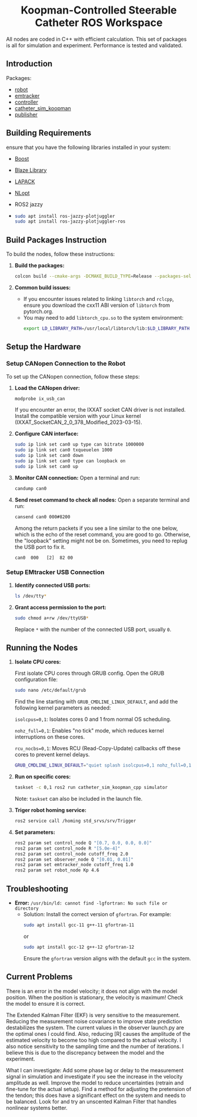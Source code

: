 <div align="center">

# Koopman-Controlled Steerable Catheter ROS Workspace

</div>

All nodes are coded in C++ with efficient calculation. This set of packages is all for simulation and experiment. Performance is tested and validated.


## Introduction
Packages:

* [robot](./src/robot/README.md)
* [emtracker](./src/emtracker/README.md)
* [controller](./src/controller/README.md)
* [catheter_sim_koopman](./src/catheter_sim_koopman/README.md)
* [publisher](./src/publisher/README.md)

## Building Requirements

ensure that you have the following libraries installed in your system:

* [Boost](https://www.boost.org/)
* [Blaze Library](https://bitbucket.org/blaze-lib/blaze/src/master/)
* [LAPACK](http://www.netlib.org/lapack/)
* [NLopt](https://nlopt.readthedocs.io/en/latest/)

* ROS2 jazzy

* 
   ```bash
   sudo apt install ros-jazzy-plotjuggler
   sudo apt install ros-jazzy-plotjuggler-ros
   ```

## Build Packages Instruction

To build the nodes, follow these instructions:

1. **Build the packages:**
   ```bash
   colcon build --cmake-args -DCMAKE_BUILD_TYPE=Release --packages-select interfaces manager emtracker robot
   ```

2. **Common build issues:**
   - If you encounter issues related to linking `libtorch` and `rclcpp`, ensure you download the cxx11 ABI version of `libtorch` from pytorch.org.
   - You may need to add `libtorch_cpu.so` to the system environment:
     ```bash
     export LD_LIBRARY_PATH=/usr/local/libtorch/lib:$LD_LIBRARY_PATH
     ```


## Setup the Hardware

### Setup CANopen Connection to the Robot

To set up the CANopen connection, follow these steps:

1. **Load the CANopen driver:**
   ```bash
   modprobe ix_usb_can
   ```
   If you encounter an error, the IXXAT socket CAN driver is not installed. Install the compatible version with your Linux kernel (IXXAT_SocketCAN_2_0_378_Modified_2023-03-15).

2. **Configure CAN interface:**
   ```bash
   sudo ip link set can0 up type can bitrate 1000000
   sudo ip link set can0 txqueuelen 1000
   sudo ip link set can0 down
   sudo ip link set can0 type can loopback on
   sudo ip link set can0 up
   ```
3. **Monitor CAN connection:**
   Open a terminal and run:
   ```bash
   candump can0
   ```

4. **Send reset command to check all nodes:**
   Open a separate terminal and run:
   ```bash
   cansend can0 000#8200
   ```
   Among the return packets if you see a line similar to the one below, which is the echo of the reset command, you are good to go. Otherwise, the "loopback" setting might not be on. Sometimes, you need to replug the USB port to fix it.
   ```plaintext
   can0  000   [2]  82 00
   ```

### Setup EMtracker USB Connection

1. **Identify connected USB ports:**
   ```bash
   ls /dev/tty*
   ```

2. **Grant access permission to the port:**
   ```bash
   sudo chmod a+rw /dev/ttyUSB*
   ```
   Replace `*` with the number of the connected USB port, usually `0`.




## Running the Nodes

1. **Isolate CPU cores:**

   First isolate CPU cores through GRUB config. Open the GRUB configuration file:

   ```bash
   sudo nano /etc/default/grub
   ```
   Find the line starting with `GRUB_CMDLINE_LINUX_DEFAULT`, and add the following kernel parameters as needed:

   `isolcpus=0,1`: Isolates cores 0 and 1 from normal OS scheduling.

   `nohz_full=0,1`: Enables "no tick" mode, which reduces kernel interruptions on these cores.

   `rcu_nocbs=0,1`: Moves RCU (Read-Copy-Update) callbacks off these cores to prevent kernel delays.

   ```bash
   GRUB_CMDLINE_LINUX_DEFAULT="quiet splash isolcpus=0,1 nohz_full=0,1 rcu_nocbs=0,1"
   ```

2. **Run on specific cores:**
   ```bash
   taskset -c 0,1 ros2 run catheter_sim_koopman_cpp simulator
   ```
   Note: `taskset` can also be included in the launch file.

3. **Triger robot homing service:**
   ```bash
   ros2 service call /homing std_srvs/srv/Trigger
   ```

4. **Set parameters:**
   ```bash
   ros2 param set control_node Q "[0.7, 0.0, 0.0, 0.0]"
   ros2 param set control_node R "[5.0e-4]"
   ros2 param set control_node cutoff_freq 2.0
   ros2 param set observer_node Q "[0.01, 0.01]"
   ros2 param set emtracker_node cutoff_freq 1.0
   ros2 param set robot_node Kp 4.6
   ```

## Troubleshooting

- **Error:** `/usr/bin/ld: cannot find -lgfortran: No such file or directory`
  - Solution: Install the correct version of `gfortran`. For example:
    ```bash
    sudo apt install gcc-11 g++-11 gfortran-11
    ```
    or
    ```bash
    sudo apt install gcc-12 g++-12 gfortran-12
    ```
    Ensure the `gfortran` version aligns with the default `gcc` in the system.


## Current Problems
There is an error in the model velocity; it does not align with the model position. When the position is stationary, the velocity is maximum! Check the model to ensure it is correct.

The Extended Kalman Filter (EKF) is very sensitive to the measurement. Reducing the measurement noise covariance to improve state prediction destabilizes the system. The current values in the observer launch.py are the optimal ones I could find. Also, reducing [R] causes the amplitude of the estimated velocity to become too high compared to the actual velocity. I also notice sensitivity to the sampling time and the number of iterations. I believe this is due to the discrepancy between the model and the experiment.

What I can investigate: Add some phase lag or delay to the measurement signal in simulation and investigate if you see the increase in the velocity amplitude as well. Improve the model to reduce uncertainties (retrain and fine-tune for the actual setup). Find a method for adjusting the pretension of the tendon; this does have a significant effect on the system and needs to be balanced. Look for and try an unscented Kalman Filter that handles nonlinear systems better.

